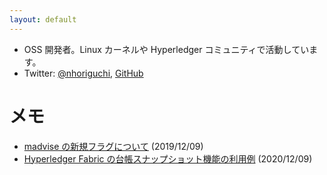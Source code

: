 ```yaml
---
layout: default
---
```


- OSS 開発者。Linux カーネルや Hyperledger コミュニティで活動しています。
- Twitter: [@nhoriguchi](https://twitter.com/nhoriguchi), [GitHub](https://github.com/Naoya-Horiguchi)

# メモ

- [madvise の新規フラグについて](https://github.com/Naoya-Horiguchi/madvise_demo) (2019/12/09)
- [Hyperledger Fabric の台帳スナップショット機能の利用例](https://github.com/Naoya-Horiguchi/fabric-samples/blob/ledger_snapshot/test-network/README.ledger_snapshot.md) (2020/12/09)
